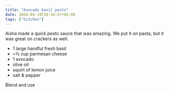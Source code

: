 ```yaml
---
title: "Avocado basil pesto"
date: 2020-04-19T20:34:57+02:00
tags: ["kitchen"]
---
```


Aisha made a quick pesto sauce that was amazing. We put it on pasta, but it was great on crackers as well.

* 1 large handful fresh basil
* ~½ cup parmesan cheese
* 1 avocado
* olive oil
* squirt of lemon juice
* salt & pepper

Blend and use
